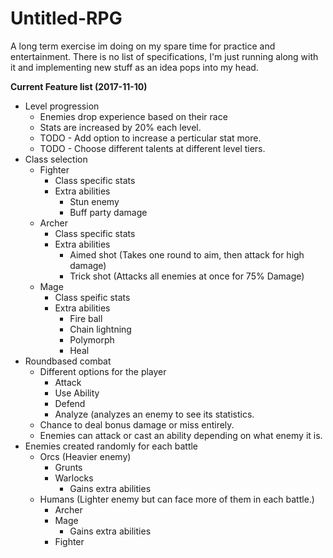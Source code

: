 # Untitled-RPG
A long term exercise im doing on my spare time for practice and entertainment. There is no list of specifications, I'm just running along with it and implementing new stuff as an idea pops into my head. 

<b>Current Feature list (2017-11-10)</b>
* Level progression
    * Enemies drop experience based on their race
    * Stats are increased by 20% each level.
    * TODO - Add option to increase a perticular stat more.
    * TODO - Choose different talents at different level tiers.
* Class selection
    * Fighter
        * Class specific stats
        * Extra abilities
            * Stun enemy
            * Buff party damage
    * Archer
        * Class specific stats
        * Extra abilities
            * Aimed shot (Takes one round to aim, then attack for high damage)
            * Trick shot (Attacks all enemies at once for 75% Damage)
    * Mage
        * Class speific stats
        * Extra abilities
            * Fire ball
            * Chain lightning
            * Polymorph
            * Heal
* Roundbased combat
    * Different options for the player
        * Attack
        * Use Ability
        * Defend
        * Analyze (analyzes an enemy to see its statistics.
    * Chance to deal bonus damage or miss entirely.
    * Enemies can attack or cast an ability depending on what enemy it is.
* Enemies created randomly for each battle
     * Orcs (Heavier enemy)
          * Grunts
          * Warlocks
              * Gains extra abilities
     * Humans (Lighter enemy but can face more of them in each battle.)
        * Archer
        * Mage
           * Gains extra abilities
        * Fighter
   
